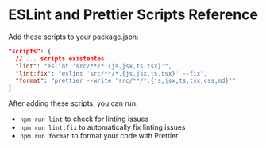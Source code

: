 
# ESLint and Prettier Scripts Reference

Add these scripts to your package.json:

```json
"scripts": {
  // ... scripts existentes
  "lint": "eslint 'src/**/*.{js,jsx,ts,tsx}'",
  "lint:fix": "eslint 'src/**/*.{js,jsx,ts,tsx}' --fix",
  "format": "prettier --write 'src/**/*.{js,jsx,ts,tsx,css,md}'"
}
```

After adding these scripts, you can run:
- `npm run lint` to check for linting issues
- `npm run lint:fix` to automatically fix linting issues
- `npm run format` to format your code with Prettier
